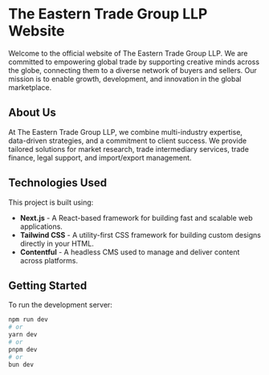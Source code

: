 # The Eastern Trade Group LLP Website

Welcome to the official website of The Eastern Trade Group LLP. We are committed to empowering global trade by supporting creative minds across the globe, connecting them to a diverse network of buyers and sellers. Our mission is to enable growth, development, and innovation in the global marketplace.

## About Us

At The Eastern Trade Group LLP, we combine multi-industry expertise, data-driven strategies, and a commitment to client success. We provide tailored solutions for market research, trade intermediary services, trade finance, legal support, and import/export management.

## Technologies Used

This project is built using:

- **Next.js** - A React-based framework for building fast and scalable web applications.
- **Tailwind CSS** - A utility-first CSS framework for building custom designs directly in your HTML.
- **Contentful** - A headless CMS used to manage and deliver content across platforms.

## Getting Started

To run the development server:

```bash
npm run dev
# or
yarn dev
# or
pnpm dev
# or
bun dev
```
